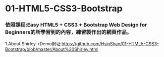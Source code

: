 # 01-HTML5-CSS3-Bootstrap
### 依照課程:Easy HTML5 + CSS3 + Bootstrap Web Design for Beginners的所學習到的內容，練習製作出的網頁作品。
1.About Shirley→Demo網址:https://github.com/HsinShan/01-HTML5-CSS3-Bootstrap/blob/master/About%20Shirley.html
